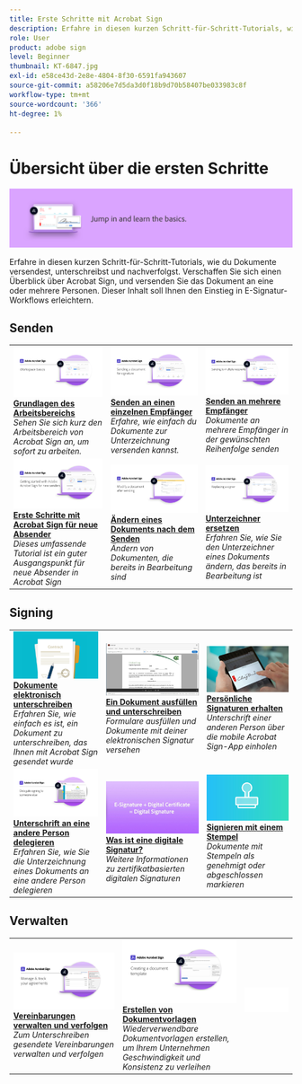 ```yaml
---
title: Erste Schritte mit Acrobat Sign
description: Erfahre in diesen kurzen Schritt-für-Schritt-Tutorials, wie du Dokumente versendest, unterschreibst und nachverfolgst
role: User
product: adobe sign
level: Beginner
thumbnail: KT-6847.jpg
exl-id: e58ce43d-2e8e-4804-8f30-6591fa943607
source-git-commit: a58206e7d5da3d0f18b9d70b58407be033983c8f
workflow-type: tm+mt
source-wordcount: '366'
ht-degree: 1%

---
```


# Übersicht über die ersten Schritte

![Bild zu den ersten Schritten in Sign](../assets/Hero-GettingStarted.png)

Erfahre in diesen kurzen Schritt-für-Schritt-Tutorials, wie du Dokumente versendest, unterschreibst und nachverfolgst. Verschaffen Sie sich einen Überblick über Acrobat Sign, und versenden Sie das Dokument an eine oder mehrere Personen. Dieser Inhalt soll Ihnen den Einstieg in E-Signatur-Workflows erleichtern.

## Senden

<table style="table-layout:fixed">
<tr>
 <td>
    <a href="quick-tour.md">
      <img alt="Grundlagen des Arbeitsbereichs" src="../assets/workspace_1280.png" />
    </a>
    <div>
    <a href="quick-tour.md"><strong>Grundlagen des Arbeitsbereichs</strong></a>
    </div>
    <em>Sehen Sie sich kurz den Arbeitsbereich von Acrobat Sign an, um sofort zu arbeiten.</em>
    <br>
  </td>
  <td>
    <a href="send-to-single-recipient.md">
      <img alt="Senden an einen einzelnen Empfänger" src="../assets/Send-to-single-recipient.png" />
    </a>
    <div>
    <a href="send-to-single-recipient.md"><strong>Senden an einen einzelnen Empfänger</strong></a>
    </div>
    <em>Erfahre, wie einfach du Dokumente zur Unterzeichnung versenden kannst.</em>
    <br>
  </td>
  <td>
    <a href="send-to-multiple-recipients.md">
      <img alt="Senden an mehrere Empfänger" src="../assets/Sending-to-multiple-recipients.png" />
    </a>
    <div>
    <a href="send-to-multiple-recipients.md"><strong>Senden an mehrere Empfänger</strong></a>
    </div>
    <em>Dokumente an mehrere Empfänger in der gewünschten Reihenfolge senden</em>
    <br>
  </td>
</tr>
<tr>
  <td>
    <a href="new-sender.md">
      <img alt="Erste Schritte mit Acrobat Sign für neue Absender" src="../assets/gettingstartednew.png" />
    </a>
    <div>
    <a href="new-sender.md"><strong>Erste Schritte mit Acrobat Sign für neue Absender</strong></a>
    </div>
    <em>Dieses umfassende Tutorial ist ein guter Ausgangspunkt für neue Absender in Acrobat Sign</em>
    <br>
  </td>
 <td>
    <a href="modify-in-flight.md">
      <img alt="Ändern eines Dokuments nach dem Senden" src="../assets/Modifying-sending.png" />
    </a>
    <div>
    <a href="modify-in-flight.md"><strong>Ändern eines Dokuments nach dem Senden</strong></a>
    </div>
    <em>Ändern von Dokumenten, die bereits in Bearbeitung sind</em>
    <br>
  </td>
 <td>
    <a href="replace-signer.md">
      <img alt="Unterzeichner ersetzen" src="../assets/replace-signer.png" />
    </a>
    <div>
    <a href="replace-signer.md"><strong>Unterzeichner ersetzen</strong></a>
    </div>
    <em>Erfahren Sie, wie Sie den Unterzeichner eines Dokuments ändern, das bereits in Bearbeitung ist</em>
     <br>
  </td>
</tr>
</table>

## Signing

<table style="table-layout:fixed">
<tr>
  <td>
    <a href="electronically-sign-a-document.md">
      <img alt="Dokumente elektronisch unterschreiben" src="../assets/Electronically-sign.png" />
    </a>
    <div>
    <a href="electronically-sign-a-document.md"><strong>Dokumente elektronisch unterschreiben</strong></a>
    </div>
    <em>Erfahren Sie, wie einfach es ist, ein Dokument zu unterschreiben, das Ihnen mit Acrobat Sign gesendet wurde</em>
    <br>
  </td>
  <td>
    <a href="fill-and-sign.md">
      <img alt="Ein Dokument ausfüllen und unterschreiben" src="../assets/FillandSign.png" />
    </a>
    <div>
    <a href="fill-and-sign.md"><strong>Ein Dokument ausfüllen und unterschreiben</strong></a>
    </div>
    <em>Formulare ausfüllen und Dokumente mit deiner elektronischen Signatur versehen</em>
    <br>
  </td>
  <td>
    <a href="sign-in-person.md">
      <img alt="Persönliche Signaturen erhalten" src="../assets/In-person.png" />
    </a>
    <div>
    <a href="sign-in-person.md"><strong>Persönliche Signaturen erhalten</strong></a>
    </div>
    <em>Unterschrift einer anderen Person über die mobile Acrobat Sign-App einholen</em>
    <br>
  </td>
</tr>
<tr>
  <td>
    <a href="delegate-signing.md">
      <img alt="Unterschrift an eine andere Person delegieren" src="../assets/Delegatesigning.png" />
    </a>
    <div>
    <a href="delegate-signing.md"><strong>Unterschrift an eine andere Person delegieren</strong></a>
    </div>
    <em>Erfahren Sie, wie Sie die Unterzeichnung eines Dokuments an eine andere Person delegieren</em>
    <br>
  </td>
  <td>
    <a href="sign-with-a-digital-signature.md">
      <img alt="Was ist eine digitale Signatur?" src="../assets/Whatisdigsig_1280.jpg" />
    </a>
    <div>
    <a href="sign-with-a-digital-signature.md"><strong>Was ist eine digitale Signatur?</strong></a>
    </div>
    <em>Weitere Informationen zu zertifikatbasierten digitalen Signaturen</em>
    <br>
  </td>
  <td>
    <a href="sign-with-a-stamp.md">
      <img alt="Signieren mit einem Stempel" src="../assets/Stamp.png" />
    </a>
    <div>
    <a href="sign-with-a-stamp.md"><strong>Signieren mit einem Stempel</strong></a>
    </div>
    <em>Dokumente mit Stempeln als genehmigt oder abgeschlossen markieren</em>
     <br>
  </td> 
</tr>  
</table>

## Verwalten

<table style="table-layout:fixed">
<tr>
  <td>
    <a href="manage-and-track.md">
      <img alt="Vereinbarungen verwalten und verfolgen" src="../assets/Manage_1280.png" />
    </a>
    <div>
    <a href="manage-and-track.md"><strong>Vereinbarungen verwalten und verfolgen</strong></a>
    </div>
    <em>Zum Unterschreiben gesendete Vereinbarungen verwalten und verfolgen</em>
    <br>
  </td>
  <td>
    <a href="../sign-advanced-users/create-a-template.md">
      <img alt="Erstellen von Dokumentvorlagen" src="../assets/Template.png" />
    </a>
    <div>
    <a href="../sign-advanced-users/create-a-template.md"><strong>Erstellen von Dokumentvorlagen</strong></a>
    </div>
    <em>Wiederverwendbare Dokumentvorlagen erstellen, um Ihrem Unternehmen Geschwindigkeit und Konsistenz zu verleihen</em>
    <br>
  </td>
  <td>
    <img alt="Spacer" src="../assets/Whitespacer.png" />
    <div>
    <br>
  </td>
</tr>
</table>
